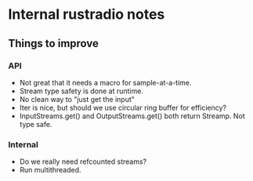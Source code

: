 # Internal rustradio notes

## Things to improve

### API

* Not great that it needs a macro for sample-at-a-time.
* Stream type safety is done at runtime.
* No clean way to "just get the input"
* Iter is nice, but should we use circular ring buffer for efficiency?
* InputStreams.get() and OutputStreams.get() both return Streamp<T>. Not type safe.

### Internal

* Do we really need refcounted streams?
* Run multithreaded.
